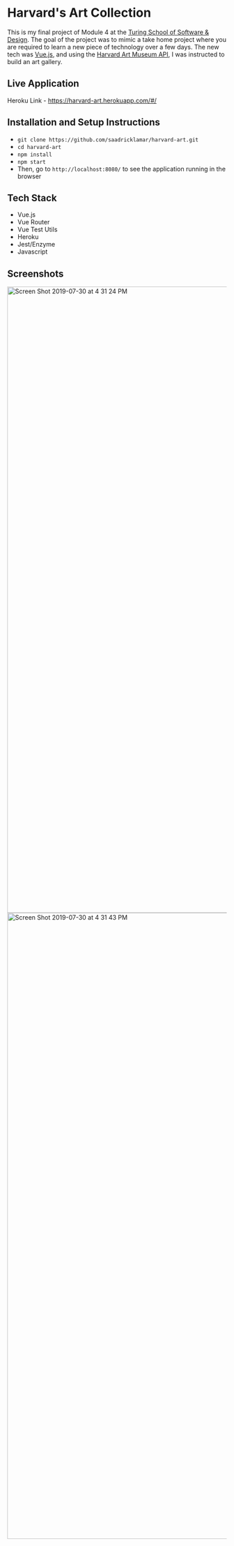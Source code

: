# Harvard's Art Collection

This is my final project of Module 4 at the [Turing School of Software & Design](https://turing.io/). The goal of the project was to mimic a take home project where you are required to learn a new piece of technology over a few days. The new tech was [Vue.js](https://vuejs.org/), and using the [Harvard Art Museum API](https://github.com/harvardartmuseums/api-docs), I was instructed to build an art gallery. 

## Live Application

Heroku Link - https://harvard-art.herokuapp.com/#/

## Installation and Setup Instructions

* `git clone https://github.com/saadricklamar/harvard-art.git`
* `cd harvard-art`
* `npm install`
* `npm start`
* Then, go to `http://localhost:8080/` to see the application running in the browser

## Tech Stack

* Vue.js
* Vue Router  
* Vue Test Utils 
* Heroku
* Jest/Enzyme
* Javascript

## Screenshots 

<img width="1438" alt="Screen Shot 2019-07-30 at 4 31 24 PM" src="https://user-images.githubusercontent.com/42000931/62170240-fdfe4600-b2e7-11e9-9155-4f1fc9462da2.png">

<img width="1438" alt="Screen Shot 2019-07-30 at 4 31 43 PM" src="https://user-images.githubusercontent.com/42000931/62170246-0060a000-b2e8-11e9-8cb2-9d02ffef04d1.png">
